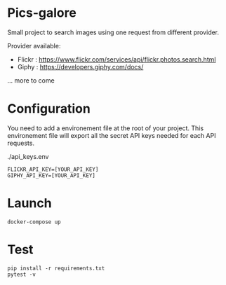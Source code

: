 # Pics-galore

Small project to search images using one request from different provider.

Provider available: 

- Flickr : https://www.flickr.com/services/api/flickr.photos.search.html
- Giphy : https://developers.giphy.com/docs/

... more to come

# Configuration

You need to add a environement file at the root of your project.
This environement file will export all the secret API keys needed for each API requests.

./api_keys.env
```
FLICKR_API_KEY=[YOUR_API_KEY]
GIPHY_API_KEY=[YOUR_API_KEY]
```

# Launch

```
docker-compose up
```


# Test

```
pip install -r requirements.txt
pytest -v
```